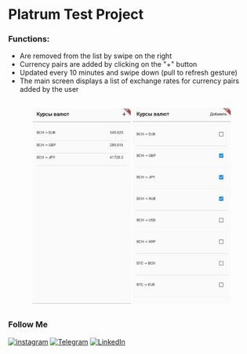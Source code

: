 # Platrum Test Project
   
### Functions:
+ Are removed from the list by swipe on the right
+ Currency pairs are added by clicking on the "+" button
+ Updated every 10 minutes and swipe down (pull to refresh gesture)
+ The main screen displays a list of exchange rates for currency pairs added by the user
  
## 
<p align="center">
   <img src="https://github.com/weeidl/PlatrumTestProject/blob/master/image/file1.jpg" width="200" title="weeidl">
   <img src="https://github.com/weeidl/PlatrumTestProject/blob/master/image/file2.jpg" width="200" title="weeidl">
</p>

##
### Follow Me
[![instagram](https://img.shields.io/badge/-instagram-05151e?style=for-the-badge&logo=instagram)](https://www.instagram.com/weeidl/)
[![Telegram](https://img.shields.io/badge/-Telegram-05151e?style=for-the-badge&logo=Telegram)](https://t.me/weeidl)
[![LinkedIn](https://img.shields.io/badge/-LinkedIn-05151e?style=for-the-badge&logo=LinkedIn)](https://www.linkedin.com/in/weeidl/)
